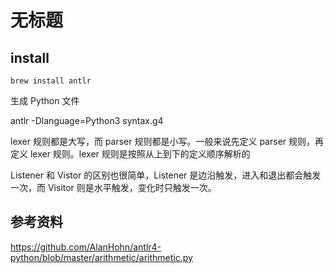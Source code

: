 # 无标题

<!--
ID: b98950ec-3bee-4da5-9c11-425d8fca7f7b
Status: draft
Date: 2020-05-28T14:09:32
Modified: 2020-05-28T14:09:32
wp_id: 1495
-->

## install

```
brew install antlr
```

生成 Python 文件

antlr -Dlanguage=Python3 syntax.g4


lexer 规则都是大写，而 parser 规则都是小写。一般来说先定义 parser 规则，再定义 lexer 规则。lexer 规则是按照从上到下的定义顺序解析的

Listener 和 Vistor 的区别也很简单，Listener 是边沿触发，进入和退出都会触发一次，而 Visitor 则是水平触发，变化时只触发一次。

## 参考资料

https://github.com/AlanHohn/antlr4-python/blob/master/arithmetic/arithmetic.py